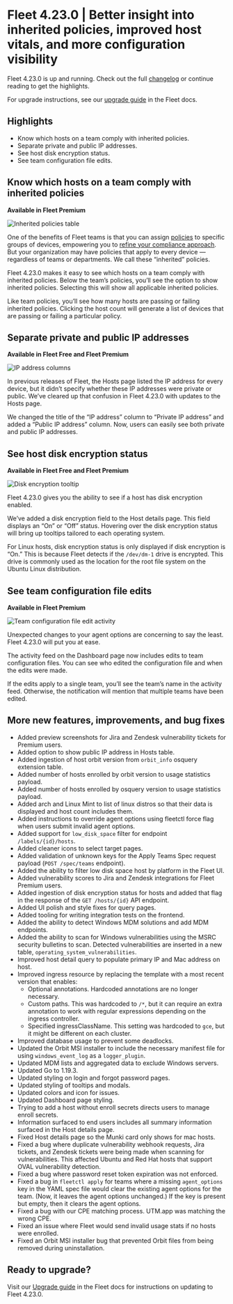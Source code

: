 # Fleet 4.23.0 | Better insight into inherited policies, improved host vitals, and more configuration visibility

Fleet 4.23.0 is up and running. Check out the full [changelog](https://github.com/fleetdm/fleet/releases/tag/fleet-v4.23.0) or continue reading to get the highlights.

For upgrade instructions, see our [upgrade guide](https://fleetdm.com/docs/deploying/upgrading-fleet) in the Fleet docs.

## Highlights
- Know which hosts on a team comply with inherited policies.
- Separate private and public IP addresses.
- See host disk encryption status.
- See team configuration file edits.

## Know which hosts on a team comply with inherited policies
**Available in Fleet Premium**

![Inherited policies table](../website/assets/images/articles/inherited-policies-table-1600x900.jpg)

One of the benefits of Fleet teams is that you can assign [policies](https://fleetdm.com/securing/what-are-fleet-policies) to specific groups of devices, empowering you to [refine your compliance approach](https://fleetdm.com/securing/stay-on-course-with-your-security-compliance-goals). But your organization may have policies that apply to every device — regardless of teams or departments. We call these “inherited” policies.

Fleet 4.23.0 makes it easy to see which hosts on a team comply with inherited policies. Below the team’s policies, you’ll see the option to show inherited policies. Selecting this will show all applicable inherited policies.

Like team policies, you’ll see how many hosts are passing or failing inherited policies. Clicking the host count will generate a list of devices that are passing or failing a particular policy.

## Separate private and public IP addresses
**Available in Fleet Free and Fleet Premium**

![IP address columns](../website/assets/images/articles/ip-address-columns-1600x900.jpg)

In previous releases of Fleet, the Hosts page listed the IP address for every device, but it didn’t specify whether these IP addresses were private or public. We’ve cleared up that confusion in Fleet 4.23.0 with updates to the Hosts page.

We changed the title of the “IP address” column to “Private IP address” and added a “Public IP address” column. Now, users can easily see both private and public IP addresses.

## See host disk encryption status
**Available in Fleet Free and Fleet Premium**

![Disk encryption tooltip](../website/assets/images/articles/disk-encryption-tooltip-1600x900.jpg)

Fleet 4.23.0 gives you the ability to see if a host has disk encryption enabled.

We’ve added a disk encryption field to the Host details page. This field displays an “On” or “Off” status. Hovering over the disk encryption status will bring up tooltips tailored to each operating system.

For Linux hosts, disk encryption status is only displayed if disk encryption is “On.” 
This is because Fleet detects if the `/dev/dm-1` drive is encrypted. This drive is commonly used as the location for the root file system on the Ubuntu Linux distribution.

## See team configuration file edits
**Available in Fleet Premium**

![Team configuration file edit activity](../website/assets/images/articles/team-config-edit-activity-1600x900.jpg)

Unexpected changes to your agent options are concerning to say the least. Fleet 4.23.0 will put you at ease.

The activity feed on the Dashboard page now includes edits to team configuration files. You can see who edited the configuration file and when the edits were made.

If the edits apply to a single team, you’ll see the team’s name in the activity feed. Otherwise, the notification will mention that multiple teams have been edited.

## More new features, improvements, and bug fixes

- Added preview screenshots for Jira and Zendesk vulnerability tickets for Premium users.
- Added option to show public IP address in Hosts table.
- Added ingestion of host orbit version from `orbit_info` osquery extension table.
- Added number of hosts enrolled by orbit version to usage statistics payload.
- Added number of hosts enrolled by osquery version to usage statistics payload.
- Added arch and Linux Mint to list of linux distros so that their data is displayed and host count includes them.
- Added instructions to override agent options using fleetctl force flag when users submit invalid agent options.
- Added support for `low_disk_space` filter for endpoint `/labels/{id}/hosts`.
- Added cleaner icons to select target pages.
- Added validation of unknown keys for the Apply Teams Spec request payload (`POST /spec/teams` endpoint).
- Added the ability to filter low disk space host by platform in the Fleet UI.
- Added vulnerability scores to Jira and Zendesk integrations for Fleet Premium users.
- Added ingestion of disk encryption status for hosts and added that flag in the response of the `GET /hosts/{id}` API endpoint.
- Added UI polish and style fixes for query pages.
- Added tooling for writing integration tests on the frontend.
- Added the ability to detect Windows MDM solutions and add MDM endpoints.
- Added the ability to scan for Windows vulnerabilities using the MSRC security bulletins to scan. Detected vulnerabilities are inserted in a new table, `operating_system_vulnerabilities`.
- Improved host detail query to populate primary IP and Mac address on host.
- Improved ingress resource by replacing the template with a most recent version that enables:
   - Optional annotations. Hardcoded annotations are no longer necessary.
   - Custom paths. This was hardcoded to `/*`, but it can require an extra annotation to work with regular expressions depending on the ingress controller.
   - Specified ingressClassName. This setting was hardcoded to `gce`, but it might be different on each cluster.
- Improved database usage to prevent some deadlocks.
- Updated the Orbit MSI installer to include the necessary manifest file for using `windows_event_log` as a `logger_plugin`.
- Updated MDM lists and aggregated data to exclude Windows servers.
- Updated Go to 1.19.3.
- Updated styling on login and forgot password pages.
- Updated styling of tooltips and modals.
- Updated colors and icon for issues.
- Updated Dashboard page styling.
- Trying to add a host without enroll secrets directs users to manage enroll secrets.
- Information surfaced to end users includes all summary information surfaced in the Host details page.
- Fixed Host details page so the Munki card only shows for mac hosts.
- Fixed a bug where duplicate vulnerability webhook requests, Jira tickets, and Zendesk tickets were being made when scanning for vulnerabilities. This affected Ubuntu and Red Hat hosts that support OVAL vulnerability detection.
- Fixed a bug where password reset token expiration was not enforced.
- Fixed a bug in `fleetctl apply` for teams where a missing `agent_options` key in the YAML spec file would clear the existing agent options for the team. (Now, it leaves the agent options unchanged.) If the key is present but empty, then it clears the agent options.
- Fixed a bug with our CPE matching process. UTM.app was matching the wrong CPE.
- Fixed an issue where Fleet would send invalid usage stats if no hosts were enrolled.
- Fixed an Orbit MSI installer bug that prevented Orbit files from being removed during uninstallation.

## Ready to upgrade?

Visit our [Upgrade guide](https://fleetdm.com/docs/deploying/upgrading-fleet) in the Fleet docs for instructions on updating to Fleet 4.23.0.

<meta name="category" value="releases">
<meta name="authorFullName" value="Chris McGillicuddy">
<meta name="authorGitHubUsername" value="chris-mcgillicuddy">
<meta name="publishedOn" value="2022-11-10">
<meta name="articleTitle" value="Fleet 4.23.0 | Better insight into inherited policies, improved host vitals, and more configuration visibility">
<meta name="articleImageUrl" value="../website/assets/images/articles/fleet-4.22.0-cover-800x450@2x.jpg">
